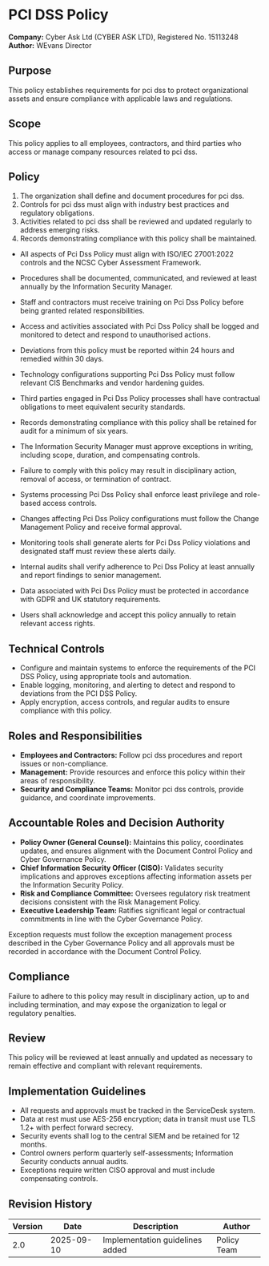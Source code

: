 # PCI DSS Policy

**Company:** Cyber Ask Ltd (CYBER ASK LTD), Registered No. 15113248  
**Author:** WEvans Director

## Purpose

This policy establishes requirements for pci dss to protect organizational assets and ensure compliance with applicable laws and regulations.

## Scope

This policy applies to all employees, contractors, and third parties who access or manage company resources related to pci dss.

## Policy
1. The organization shall define and document procedures for pci dss.
2. Controls for pci dss must align with industry best practices and regulatory obligations.
3. Activities related to pci dss shall be reviewed and updated regularly to address emerging risks.
4. Records demonstrating compliance with this policy shall be maintained.

- All aspects of Pci Dss Policy must align with ISO/IEC 27001:2022 controls and the NCSC Cyber Assessment Framework.
- Procedures shall be documented, communicated, and reviewed at least annually by the Information Security Manager.
- Staff and contractors must receive training on Pci Dss Policy before being granted related responsibilities.
- Access and activities associated with Pci Dss Policy shall be logged and monitored to detect and respond to unauthorised actions.
- Deviations from this policy must be reported within 24 hours and remedied within 30 days.
- Technology configurations supporting Pci Dss Policy must follow relevant CIS Benchmarks and vendor hardening guides.
- Third parties engaged in Pci Dss Policy processes shall have contractual obligations to meet equivalent security standards.
- Records demonstrating compliance with this policy shall be retained for audit for a minimum of six years.
- The Information Security Manager must approve exceptions in writing, including scope, duration, and compensating controls.
- Failure to comply with this policy may result in disciplinary action, removal of access, or termination of contract.

- Systems processing Pci Dss Policy shall enforce least privilege and role-based access controls.
- Changes affecting Pci Dss Policy configurations must follow the Change Management Policy and receive formal approval.
- Monitoring tools shall generate alerts for Pci Dss Policy violations and designated staff must review these alerts daily.
- Internal audits shall verify adherence to Pci Dss Policy at least annually and report findings to senior management.
- Data associated with Pci Dss Policy must be protected in accordance with GDPR and UK statutory requirements.
- Users shall acknowledge and accept this policy annually to retain relevant access rights.

## Technical Controls

- Configure and maintain systems to enforce the requirements of the PCI DSS Policy, using appropriate tools and automation.
- Enable logging, monitoring, and alerting to detect and respond to deviations from the PCI DSS Policy.
- Apply encryption, access controls, and regular audits to ensure compliance with this policy.

## Roles and Responsibilities

- **Employees and Contractors:** Follow pci dss procedures and report issues or non-compliance.
- **Management:** Provide resources and enforce this policy within their areas of responsibility.
- **Security and Compliance Teams:** Monitor pci dss controls, provide guidance, and coordinate improvements.

## Accountable Roles and Decision Authority

- **Policy Owner (General Counsel):** Maintains this policy, coordinates updates, and ensures alignment with the Document Control Policy and Cyber Governance Policy.
- **Chief Information Security Officer (CISO):** Validates security implications and approves exceptions affecting information assets per the Information Security Policy.
- **Risk and Compliance Committee:** Oversees regulatory risk treatment decisions consistent with the Risk Management Policy.
- **Executive Leadership Team:** Ratifies significant legal or contractual commitments in line with the Cyber Governance Policy.

Exception requests must follow the exception management process described in the Cyber Governance Policy and all approvals must be recorded in accordance with the Document Control Policy.

## Compliance

Failure to adhere to this policy may result in disciplinary action, up to and including termination, and may expose the organization to legal or regulatory penalties.

## Review

This policy will be reviewed at least annually and updated as necessary to remain effective and compliant with relevant requirements.

## Implementation Guidelines
- All requests and approvals must be tracked in the ServiceDesk system.
- Data at rest must use AES-256 encryption; data in transit must use TLS 1.2+ with perfect forward secrecy.
- Security events shall log to the central SIEM and be retained for 12 months.
- Control owners perform quarterly self-assessments; Information Security conducts annual audits.
- Exceptions require written CISO approval and must include compensating controls.

## Revision History

| Version | Date | Description | Author |
| ------- | ---------- | ----------------------- | ------ |
| 2.0     | 2025-09-10 | Implementation guidelines added | Policy Team |
